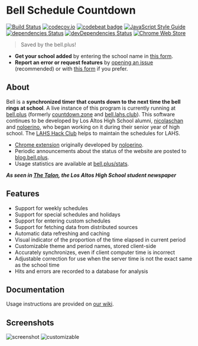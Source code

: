 # Bell Schedule Countdown
[![Build Status](https://img.shields.io/travis/nicolaschan/bell.svg)](https://travis-ci.org/nicolaschan/bell)
[![codecov.io](https://img.shields.io/codecov/c/github/nicolaschan/bell/master.svg)](https://codecov.io/github/nicolaschan/bell?branch=master)
[![codebeat badge](https://codebeat.co/badges/aaca5932-6582-4334-a487-91680d43a994)](https://codebeat.co/projects/github-com-nicolaschan-bell-master)
[![JavaScript Style Guide](https://img.shields.io/badge/code_style-standard-brightgreen.svg)](https://standardjs.com)
[![dependencies Status](https://david-dm.org/nicolaschan/bell/status.svg)](https://david-dm.org/nicolaschan/bell)
[![devDependencies Status](https://david-dm.org/nicolaschan/bell/dev-status.svg)](https://david-dm.org/nicolaschan/bell?type=dev)
[![Chrome Web Store](https://img.shields.io/chrome-web-store/users/pkeeekfbjjpdkbijkjfljamglegfaikc.svg)](https://chrome.google.com/webstore/detail/belllahsclub-extension/pkeeekfbjjpdkbijkjfljamglegfaikc)

> Saved by the bell.plus!

- **Get your school added** by entering the school name in [this form](https://goo.gl/forms/LQumv10P4NY3jRf92).
- **Report an error or request features** by [opening an issue](https://github.com/nicolaschan/bell/issues) (recommended) or with [this form](https://goo.gl/forms/HgyL96yycOKKT0w22) if you prefer. 

## About 

Bell is a **synchronized timer that counts down to the next time the bell rings at school**. A live instance of this program is currently running at [bell.plus](https://bell.plus) (formerly [countdown.zone](https://countdown.zone) and [bell.lahs.club](https://bell.lahs.club)). This software continues to be developed by Los Altos High School alumni, [nicolaschan](https://github.com/nicolaschan) and [noloerino](https://github.com/noloerino), who began working on it during their senior year of high school. The [LAHS Hack Club](https://lahs.club) helps to maintain the schedules for LAHS.
- [Chrome extension](https://chrome.google.com/webstore/detail/belllahsclub-extension/pkeeekfbjjpdkbijkjfljamglegfaikc) originally developed by [noloerino](https://github.com/noloerino/bell).
- Periodic announcements about the status of the website are posted to [blog.bell.plus](https://blog.bell.plus). 
- Usage statistics are available at [bell.plus/stats](https://bell.plus/stats).

**_As seen in [The Talon](https://web.archive.org/web/20181211080504/https://lahstalon.org/senior-creates-website-for-bell-schedule/), the Los Altos High School student newspaper_**

## Features
- Support for weekly schedules
- Support for special schedules and holidays
- Support for entering custom schedules
- Support for fetching data from distributed sources
- Automatic data refreshing and caching
- Visual indicator of the proportion of the time elapsed in current period
- Customizable theme and period names, stored client-side
- Accurately synchronizes, even if client computer time is incorrect
- Adjustable correction for use when the server time is not the exact same as the school time
- Hits and errors are recorded to a database for analysis

## Documentation
Usage instructions are provided on [our wiki](https://github.com/nicolaschan/bell/wiki).

## Screenshots
![screenshot](https://i.imgur.com/tgIC22s.png "Screenshot")
![customizable](https://i.imgur.com/5wQH81b.png "Customizable")
